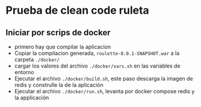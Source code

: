 # Prueba de clean code ruleta



## Iniciar por scrips de docker
* primero hay que compilar la aplicacion
* Copiar la compilacion generada, `roulette-0.0.1-SNAPSHOT.war` a la carpeta `./docker/`
* cargar los valores del archivo `./docker/vars.sh` en las variables de entorno
* Ejecutar el archivo `./docker/build.sh`, este paso descarga la imagen de redis y construlle la de la aplicación
* Ejecutar el archivo `./docker/run.sh`, levanta por docker compose redis y la applicación


